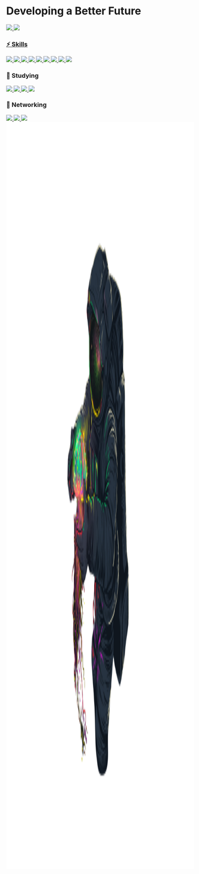 ### <h1>Developing a Better Future</h1>

 <div>
  <a href="https://github.com/rogerio-alvesf">
   <img height="160em" src="https://github-readme-stats.vercel.app/api?username=rogerio-alvesf&show_icons=true&theme=dark&count_private=true"/>
   <img height="160em" src="https://github-readme-stats.vercel.app/api/top-langs/?username=rogerio-alvesf&layout=compact&angs_count=7&theme=dark"/>
</div>
 
 ### ⚡ Skills
 
<img src="https://img.shields.io/badge/html5-5E5E5E?logo=Html5&style=for-the-badge&labelColor=000000"/>
 
<img src="https://img.shields.io/badge/css3-5E5E5E?logo=Css3&style=for-the-badge&labelColor=000000"/>

<a href="https://www.javascript.com/" target="_blank">
 <img src="https://img.shields.io/badge/javascript-5E5E5E?logo=JavaScript&style=for-the-badge&labelColor=000000"/>
</a>

<a href="https://www.microsoft.com/en-us/sql-server/sql-server-2019" target="_blank">
  <img src="https://img.shields.io/badge/-Sql%20server-5E5E5E?logo=Microsoft%20SQL%20Server&style=for-the-badge&labelColor=000000"/>
</a>

<a href="https://www.mysql.com" target="_blank">
 <img src="https://img.shields.io/badge/MySQL-5E5E5E?logo=MySQL&style=for-the-badge&labelColor=dddddd"/>
</a>

<a href="https://git-scm.com" target="_blank">
 <img src="https://img.shields.io/badge/git-5E5E5E?logo=Git&style=for-the-badge&labelColor=000000"/>
</a>

<a href="https://www.markdownguide.org/getting-started/" target="_blank">
 <img src="https://img.shields.io/badge/markdown-5E5E5E?logo=Markdown&style=for-the-badge&labelColor=000000"/>
</a>

<a href="https://material-ui.com/" target="_blank">
 <img src="https://img.shields.io/badge/material%20UI-5E5E5E?logo=Material-UI&style=for-the-badge&labelColor=000000"/>
</a>

<a href="https://figma.com/" target="_blank">
 <img src="https://img.shields.io/badge/Figma-5E5E5E?logo=Figma&style=for-the-badge&labelColor=000000"/>
</a>

### 📖 Studying

<a href="https://reactjs.org" target="_blank">
 <img src="https://img.shields.io/badge/react-5E5E5E?logo=react&style=for-the-badge&labelColor=000000"/>
</a>
 
<a href="https://www.typescriptlang.org" target="_blank">
 <img src="https://img.shields.io/badge/typescript-5E5E5E?logo=TypeScript&style=for-the-badge&labelColor=000000"/>
</a>
 
<a href="https://azure.microsoft.com/en-us/" target="_blank">
 <img src="https://img.shields.io/badge/Azure-5E5E5E?logo=Microsoft%20Azure&style=for-the-badge&labelColor=000000"/>
</a>
 
<a href="https://www.java.com/" target="_blank">
 <img src="https://img.shields.io/badge/java-5E5E5E?logo=Java&style=for-the-badge&labelColor=000000"/>
</a>
 
### 🔌 Networking
 
<a href="https://www.linkedin.com/in/rogerio-filho-9034481b1" target="_blank">
 <img src="https://img.shields.io/badge/Linkedin-5E5E5E?logo=Linkedin&style=for-the-badge&labelColor=000000"/>
</a>
 
<a href="mailto:rogeriobusiness@protonmail.com" target="_blank">
 <img src="https://img.shields.io/badge/Protonmail-5E5E5E?logo=Protonmail&style=for-the-badge&labelColor=000000"/>
</a>
 
<a href="https://www.instagram.com/rogerio_alvesf/" target="_blank">
 <img src="https://img.shields.io/badge/Instagram-5E5E5E?logo=Instagram&style=for-the-badge&labelColor=000000"/>
</a>

<img src="space-removebg.png" alt="Imagem de um Astronauta" style="height: 50vh;">
